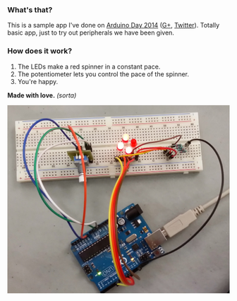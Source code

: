 ### What's that?

This is a sample app I've done on [Arduino Day 2014](http://day.arduino.cc/) ([G+](https://plus.google.com/u/0/explore/ArduinoD14), [Twitter](https://twitter.com/search?src=typd&q=%23arduinod14)). Totally basic app, just to try out peripherals we have been given.

### How does it work?

1. The LEDs make a red spinner in a constant pace. 
2. The potentiometer lets you control the pace of the spinner. 
3. You're happy.

**Made with love.** *(sorta)*

![Snapshot](20140329_180041.jpg)